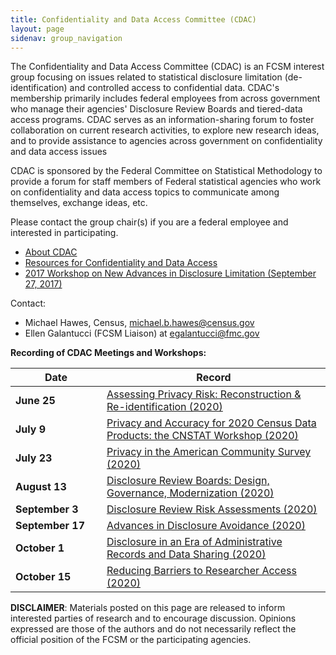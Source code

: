 ```yaml
---
title: Confidentiality and Data Access Committee (CDAC)
layout: page
sidenav: group_navigation
---
```


<p>The Confidentiality and Data Access Committee (CDAC) is an FCSM interest group focusing on issues related to statistical disclosure limitation (de-identification) and controlled access to confidential data. CDAC's membership primarily includes federal employees from across government who manage their agencies' Disclosure Review Boards and tiered-data access programs. CDAC serves as an information-sharing forum to foster collaboration on current research activities, to explore new research ideas, and to provide assistance to agencies across government on confidentiality and data access issues</p>
<p>CDAC is sponsored by the Federal Committee on Statistical Methodology to provide a forum for staff members of Federal statistical agencies who work on confidentiality and data access topics to communicate among themselves, exchange ideas, etc.</p>

<p>Please contact the group chair(s) if you are a federal employee and interested in participating.</p>

<ul>
  <li><a href="{{site.baseurl}}/groups/cdac-about">About CDAC</a></li>
  <li><a href="{{site.baseurl}}/groups/cdac-resources">Resources for Confidentiality and Data Access</a></li>
  <li><a href="{{site.baseurl}}/resources/2017-workshop">2017 Workshop on New Advances in Disclosure Limitation (September 27, 2017)</a></li>
</ul>

<p>Contact:</p>
<ul>
  <li>Michael Hawes, Census, <a href="mailto:michael.b.hawes@census.gov">michael.b.hawes@census.gov</a></li>
  <li>Ellen Galantucci (FCSM Liaison) at <a href="mailto:egalantucci@fmc.gov">egalantucci@fmc.gov</a></li>
</ul>

<p><strong>Recording of CDAC Meetings and Workshops:</strong></p>

<table aria-label="Recording of CDAC Meetings and Workshops">
  <thead>
    <tr>
      <th scope="col">Date</th>
      <th scope="col">Record</th>
    </tr>
  </thead>
  <tbody>
    <tr>
      <td style="width:130px;"><strong>June 25</strong></td>
      <td><a class="usa-link--external" href="https://www.youtube.com/watch?v=F62b3H_Pd2k&ab_channel=COPAFSemail" target="_blank">Assessing Privacy Risk: Reconstruction &amp; Re-identification (2020)</a></td>
    </tr>
    <tr>
      <td><strong>July 9</strong></td>
      <td><a class="usa-link--external" href="https://www.youtube.com/watch?v=6lT3Cxmw7RI&ab_channel=COPAFSemail" target="_blank">Privacy and Accuracy for 2020 Census Data Products: the CNSTAT Workshop (2020)</a></td>
    </tr>
    <tr>
      <td><strong>July 23</strong></td>
      <td><a class="usa-link--external" href="https://www.youtube.com/watch?v=6d75SfMyIKM&ab_channel=COPAFSemail" target="_blank">Privacy in the American Community Survey (2020)</a></td>
    </tr>
    <tr>
      <td><strong>August 13</strong></td>
      <td><a class="usa-link--external" href="https://www.youtube.com/watch?v=8vue0A6aJqI&ab_channel=COPAFSemail" target="_blank">Disclosure Review Boards: Design, Governance, Modernization (2020)</a></td>
    </tr>
    <tr>
      <td><strong>September 3</strong></td>
      <td><a class="usa-link--external" href="https://www.youtube.com/watch?v=Z98gYewf2IA&ab_channel=COPAFSemail" target="_blank">Disclosure Review Risk Assessments (2020)</a></td>
    </tr>
    <tr>
      <td><strong>September 17</strong></td>
      <td><a class="usa-link--external" href="https://www.youtube.com/watch?v=doFXf1qZduE&ab_channel=COPAFSemail" target="_blank">Advances in Disclosure Avoidance (2020)</a></td>
    </tr>
    <tr>
      <td><strong>October 1</strong></td>
      <td><a class="usa-link--external" href="https://www.youtube.com/watch?v=lR7sNobhm48&ab_channel=COPAFSemail" target="_blank">Disclosure in an Era of Administrative Records and Data Sharing (2020)</a></td>
    </tr>
    <tr>
      <td><strong>October 15</strong></td>
      <td><a class="usa-link--external" href="https://www.youtube.com/watch?v=xS8rNtmVVQA&ab_channel=COPAFSemail" target="_blank">Reducing Barriers to Researcher Access (2020)</a></td>
    </tr>
  </tbody>
</table>

<p><b>DISCLAIMER</b>: Materials posted on this page are released to inform interested parties of research and to encourage discussion. Opinions expressed are those of the authors and do not necessarily reflect the official position of the FCSM or the participating agencies.</p>
